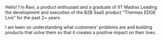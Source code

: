 Hello! I'm Ravi, a product enthusiast and a graduate of IIT Madras Leading the development and execution of the B2B SaaS product "Thermax EDGE Live" for the past 2+ years. 

I am keen on understanding what customers' problems are and building products that solve them so that it creates a positive impact on their lives.